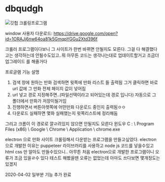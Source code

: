# dbqudgh
![깃헙 크롤링프로그램](https://user-images.githubusercontent.com/60841247/81771186-4a381100-951d-11ea-8e4a-35ab4712631a.PNG)

window 사용자 다운로드:
https://drive.google.com/open?id=1ORAJj6nw64oa81k5GmqpYGGu2Xtd396f



크롤러 프로그램이다보니 그 사이트가 한번 바뀌면 안될지도 모른다. 그걸 다 해결했다고는 생각하는데 안될수도있고..뭐 아무튼 
코드는 생각나는대로 업데이트할거고 조금더 업그레이드 를 해줄거다


프로글램 기능 설명
1. 검색 창에 원하는 만화 검색하면 윗쪽에 만화 리스트 들 출력됨 그거 클릭하면 바로 url 값에 그 만화 전체 페이지 값이 넣어짐
2. url 넣고 경로 지정해주면..(파일선택이라고 되어있는데 경로 입니다) 자동으로 그 폴더에서 만화가 저장이될거임
3. 진행하면서 버튼아렛쪽에 어떤만화 다운로드 중인지 출력됨ㅇㅇ
4. 다운로드 실패하면 몇화 실패했는지 윗쪽리스트에 정리해둠


그리고 크롬이 이 경로로 깔ㄹ려있지 않으면 안될지도 모른다 윈도우
C : \ Program Files (x86) \ Google \ Chrome \ Application \ chrome.exe






electron 으로 만화 사이트 크롤링해서 다운받는 프로그램을 만들고싶었다. electron 으로 개발한 이유는 puppeteer 라이브러리를 사용하고 node js 
코드를 넣을수있고 html css 만 알아도 만들수있으니.. 아무튼 처음 electron으로 개발한 프로그램이니 오류가 조금 있을ㄹ수 있다
테스트 해봤을땐 오류는 없었는데 아마도 쓰다보면 몇개정도는 있겠지


2020-04-02 일부분 기능 추가 완료




